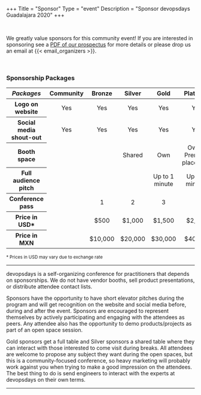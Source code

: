 +++
Title = "Sponsor"
Type = "event"
Description = "Sponsor devopsdays Guadalajara 2020"
+++
<div class="container-fluid">
  <div class="row justify-content-start">
    <div class="col-md-9">
      <div>
      <br>
      <p>We greatly value sponsors for this community event! If you are interested in sponsoring see a <a href="/events/2020-guadalajara/Prospectus.pdf">PDF of our prospectus</a> for more details or please drop us an email at {{< email_organizers >}}.</p>
      <br>
      </div>
      <h3>Sponsorship Packages</h3>
      <div class="table-responsive">
      <table class="table table-bordered table-hover table-responsive-md">
        <thead class="thead-light">
          <tr>
            <th scope="col">
              <i>Packages</i>
            </th>
            <th scope="col">
              <center>Community</center>
            </th>
            <th scope="col">
              <center>Bronze</center>
            </th>
            <th scope="col">
              <center>Silver</center>
            </th>
            <th scope="col">
              <center>Gold</center>
            </th>
            <th scope="col">
              <center>Platinum</center>
            </th>
          </tr>
        </thead>
        <tbody>
          <tr>
            <th scope="row">Logo on website</th>
            <td>
              <center>Yes</center>
            </td>
            <td>
              <center>Yes</center>
            </td>
            <td>
              <center>Yes</center>
            </td>
            <td>
              <center>Yes</center>
            </td>
            <td>
              <center>Yes</center>
            </td>
          </tr>
          <tr>
            <th scope="row">Social media shout-out</th>
            <td>
              <center>Yes</center>
            </td>
            <td>
              <center>Yes</center>
            </td>
            <td>
              <center>Yes</center>
            </td>
            <td>
              <center>Yes</center>
            </td>
            <td>
              <center>Yes</center>
            </td>
          </tr>
          <tr>
            <th scope="row">Booth space</th>
            <td></td>
            <td></td>
            <td>
              <center>Shared</center>
            </td>
            <td>
              <center>Own</center>
            </td>
            <td>
              <center>Own + Premium placement</center>
            </td>
          </tr>
          <tr>
            <th scope="row">Full audience pitch</th>
            <td></td>
            <td></td>
            <td></td>
            <td>
              <center>Up to 1 minute</center>
            </td>
            <td>
              <center>Up to 5 minutes</center>
            </td>
          </tr>
          <tr>
            <th scope="row">Conference pass</th>
            <td></td>
            <td>
              <center>1</center>
            </td>
            <td>
              <center>2</center>
            </td>
            <td>
              <center>3</center>
            </td>
            <td>
              <center>4</center>
            </td>
          </tr>
          <tr>
            <th scope="row">Price in USD*</th>
            <td></td>
            <td>
              <center>$500</center>
            </td>
            <td>
              <center>$1,000</center>
            </td>
            <td>
              <center>$1,500</center>
            </td>
            <td>
              <center>$2,000</center>
            </td>
          </tr>
          <tr>
            <th scope="row">Price in MXN</th>
            <td></td>
            <td>
              <center>$10,000</center>
            </td>
            <td>
              <center>$20,000</center>
            </td>
            <td>
              <center>$30,000</center>
            </td>
            <td>
              <center>$40,000</center>
            </td>
          </tr>
        </tbody>
      </table>
      <small>* Prices in USD may vary due to exchange rate</small>
      <br>
    </div> 
  </div>
</div>
<hr>
<p>devopsdays is a self-organizing conference for practitioners that depends on sponsorships. We do not have vendor booths, sell product presentations, or distribute attendee contact lists.</p> 
<p>Sponsors have the opportunity to have short elevator pitches during the program and will get recognition on the website and social media before, during and after the event. Sponsors are encouraged to represent themselves by actively participating and engaging with the attendees as peers. Any attendee also has the opportunity to demo products/projects as part of an open space session.</p>
<p>Gold sponsors get a full table and Silver sponsors a shared table where they can interact with those interested to come visit during breaks. All attendees are welcome to propose any subject they want during the open spaces, but this is a community-focused conference, so heavy marketing will probably work against you when trying to make a good impression on the attendees.
The best thing to do is send engineers to interact with the experts at devopsdays on their own terms.</p>
<!--
There are also opportunities for exclusive special sponsorships. We'll have sponsors for various events with special privileges for the sponsors of these events. If you are interested in special sponsorships or have a creative idea about how you can support the event, send us an email.
-->
<hr/>
